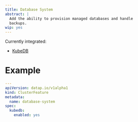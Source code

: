 ```yaml
---
title: Database System
abstract: |
  Add the ability to provision managed databases and handle
  backups.
wip: yes
---
```


Currently integrated:

 - [KubeDB](https://kubedb.com)

# Example

```yaml
---
apiVersion: datap.io/v1alpha1
kind: ClusterFeature
metadata:
  name: database-system
spec:
  kubedb:
    enabled: yes
```
